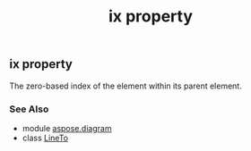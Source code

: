 ﻿---
title: ix property
second_title: Aspose.Diagram for Python via .NET API References
description: 
type: docs
weight: 40
url: /python-net/aspose.diagram/lineto/ix/
is_root: false
---

## ix property


The zero-based index of the element within its parent element.

### See Also
* module [aspose.diagram](../../)
* class [LineTo](/diagram/python-net/aspose.diagram/lineto)
